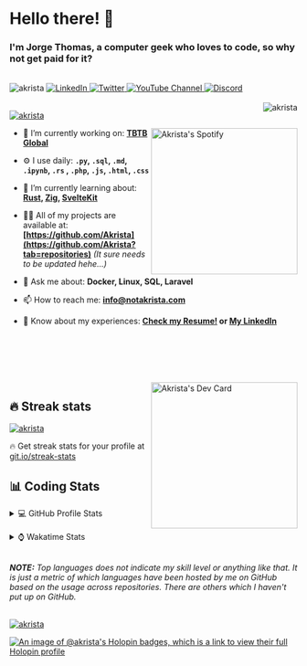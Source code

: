 # Hello there! 👋

### I'm Jorge Thomas, a computer geek who loves to code, so why not get paid for it?

</br>

<div align="left">
<img src="https://komarev.com/ghpvc/?username=akrista&label=Profile%20views&color=0e75b6&style=flat" alt="akrista" />
  <a href="https://www.linkedin.com/in/akrista/">
    <img
      src="https://img.shields.io/static/v1?logo=linkedin&style=flat&color=0072b1&label=LinkedIn&message=%E2%9B%B3"
      alt="LinkedIn"
    />
  </a>
  <a href="https://twitter.com/akristax">
    <img
      src="https://img.shields.io/badge/follow-%40akristax-1DA1F2?logo=twitter&style=flat&label=Twitter&color=0072b1&logoColor=ffffff"
      alt="Twitter"
    />
  </a>
    <a href="https://www.youtube.com/channel/UCXJa_ZGSEtalwFNbsupmjtg">
<img alt="YouTube Channel" src="https://img.shields.io/youtube/channel/subscribers/UCXJa_ZGSEtalwFNbsupmjtg?style=flat&color=0072b1&logoColor=ffffff&logo=youtube&label=Youtube">
  </a>
      <a href="https://discordapp.com/users/Akrista#1410">
<img alt="Discord" src="https://img.shields.io/discord/354241190947717120?style=flat&color=0072b1&logoColor=ffffff&logo=discord&label=Discord">
  </a>
<!--   <a href="https://www.threads.net/@notakrista"> -->
<!--     <img src="https://thread-count.vercel.app/thread-count/notakrista" alt="Akrista's Threads Account"> -->
<!-- </a> -->
  </br>
  </br>
  <a href="https://discordapp.com/users/Akrista#1410">
  <img align="right" src="https://lanyard.cnrad.dev/api/130525871277735937" alt="akrista" />
  </a>

  <p align="left">
  <a href="https://github.com/ryo-ma/github-profile-trophy">
  <img src="https://github-profile-trophy.vercel.app/?username=akrista&theme=gruvbox&no-bg=true&row=2&column=3&no-frame=true" alt="akrista" />
  </a>
  </p>

  <a href="https://spotify-github-profile.vercel.app/api/view?uid=21ca7hmfvx4lpeb37y7fs2vpq&redirect=true" target="_blank">
<img
      width="256"
      align="right"
      src="https://spotify-github-profile.vercel.app/api/view?uid=21ca7hmfvx4lpeb37y7fs2vpq&cover_image=true&theme=default&show_offline=false&bar_color=53b14f&bar_color_cover=false"
      alt="Akrista's Spotify"
    />
</a>

- 🔭 I’m currently working on: **[TBTB Global](https://tbtb.global/)**

- ⚙️ I use daily: **`.py`, `.sql`, `.md`, `.ipynb`, `.rs` , `.php`, `.js`, `.html`, `.css`**

- 🌱 I’m currently learning about: **[Rust](https://github.com/rust-lang/rust), [Zig](https://github.com/ziglang/zig), [SvelteKit](https://kit.svelte.dev/)**

- 👨‍💻 All of my projects are available at: **[https://github.com/Akrista](https://github.com/Akrista?tab=repositories)** _(It sure needs to be updated hehe...)_

- 💬 Ask me about: **Docker, Linux, SQL, Laravel**

- 📫 How to reach me: **info@notakrista.com**

- 📄 Know about my experiences: **[Check my Resume!](https://drive.google.com/file/d/1bDduXngJVVVsnUU1-Z36JSxIotYRIbOf/view?usp=drive_link) or [My LinkedIn](https://linkedin.com/in/akrista/)**

</br>
</br>
</br>
</br>
</br>

  <a href="https://app.daily.dev/akrista" target="_blank">
    <img
      width="256"
      align="right"
      src="https://api.daily.dev/devcards/2287075d79584a318146e601cf17d7b9.png?r=4rw"
      alt="Akrista's Dev Card"
    />
  </a>

## 🔥 Streak stats

<a href="https://github.com/DenverCoder1/github-readme-streak-stats">
<img src="https://github-readme-streak-stats.herokuapp.com/?user=akrista&theme=gruvbox" alt="akrista" />
</a>

<p>🔥 Get streak stats for your profile at <a href="https://git.io/streak-stats">git.io/streak-stats</a></p>

## 📊 Coding Stats

<details>
<summary>💻 GitHub Profile Stats</summary>

</br>

<a href="https://github.com/anuraghazra/github-readme-stats">
<img src="https://github-readme-stats.vercel.app/api?username=akrista&show_icons=true&locale=en&theme=gruvbox" alt="Akrista's Github Stats" />
</a>

<a href="https://github.com/anuraghazra/github-readme-stats">
<img src="https://github-readme-stats.vercel.app/api/top-langs/?username=akrista&show_icons=true&locale=en&theme=gruvbox&layout=compact" alt="Most Used Languages" />
</a>

</details>

</br>

<details>
<summary>⌚ Wakatime Stats</summary>

</br>

<a href="https://github.com/anuraghazra/github-readme-stats">
<img src="https://github-readme-stats.vercel.app/api/wakatime?username=akrista&show_icons=true&locale=en&layout=compact&theme=gruvbox" alt="akrista" />
</a>

</br>

<!--START_SECTION:waka-->
![Code Time](http://img.shields.io/badge/Code%20Time-3%2C898%20hrs%2036%20mins-blue)

![Lines of code](https://img.shields.io/badge/From%20Hello%20World%20I%27ve%20Written-22.5%20million%20lines%20of%20code-blue)

**🐱 My GitHub Data** 

> 📦 304.9 kB Used in GitHub's Storage 
 > 
> 🏆 530 Contributions in the Year 2023
 > 
> 💼 Opted to Hire
 > 
> 📜 71 Public Repositories 
 > 
> 🔑 25 Private Repositories 
 > 
**I'm an Early 🐤** 

```text
🌞 Morning                682 commits         ██████░░░░░░░░░░░░░░░░░░░   25.77 % 
🌆 Daytime                850 commits         ████████░░░░░░░░░░░░░░░░░   32.11 % 
🌃 Evening                1057 commits        ██████████░░░░░░░░░░░░░░░   39.93 % 
🌙 Night                  58 commits          █░░░░░░░░░░░░░░░░░░░░░░░░   02.19 % 
```
📅 **I'm Most Productive on Monday** 

```text
Monday                   750 commits         ███████░░░░░░░░░░░░░░░░░░   28.33 % 
Tuesday                  392 commits         ████░░░░░░░░░░░░░░░░░░░░░   14.81 % 
Wednesday                267 commits         ███░░░░░░░░░░░░░░░░░░░░░░   10.09 % 
Thursday                 271 commits         ███░░░░░░░░░░░░░░░░░░░░░░   10.24 % 
Friday                   209 commits         ██░░░░░░░░░░░░░░░░░░░░░░░   07.90 % 
Saturday                 304 commits         ███░░░░░░░░░░░░░░░░░░░░░░   11.48 % 
Sunday                   454 commits         ████░░░░░░░░░░░░░░░░░░░░░   17.15 % 
```


📊 **This Week I Spent My Time On** 

```text
🕑︎ Time Zone: America/Caracas

💬 Programming Languages: 
SQL                      14 hrs 6 mins       █████████░░░░░░░░░░░░░░░░   37.34 % 
Assembly                 6 hrs 47 mins       ████░░░░░░░░░░░░░░░░░░░░░   17.98 % 
Markdown                 3 hrs 37 mins       ██░░░░░░░░░░░░░░░░░░░░░░░   09.59 % 
YAML                     3 hrs 35 mins       ██░░░░░░░░░░░░░░░░░░░░░░░   09.49 % 
PHP                      1 hr 40 mins        █░░░░░░░░░░░░░░░░░░░░░░░░   04.44 % 

🔥 Editors: 
VS Code                  17 hrs 41 mins      ████████████░░░░░░░░░░░░░   46.84 % 
Neovim                   8 hrs 39 mins       ██████░░░░░░░░░░░░░░░░░░░   22.93 % 
Visual Studio            6 hrs 42 mins       ████░░░░░░░░░░░░░░░░░░░░░   17.75 % 
Ssms                     4 hrs 34 mins       ███░░░░░░░░░░░░░░░░░░░░░░   12.13 % 
DBeaver                  8 mins              ░░░░░░░░░░░░░░░░░░░░░░░░░   00.36 % 

💻 Operating System: 
Windows                  28 hrs 40 mins      ███████████████████░░░░░░   75.92 % 
Linux                    9 hrs 5 mins        ██████░░░░░░░░░░░░░░░░░░░   24.08 % 
```

**I Mostly Code in JavaScript** 

```text
JavaScript               13 repos            ██████░░░░░░░░░░░░░░░░░░░   25.49 % 
PHP                      4 repos             ██░░░░░░░░░░░░░░░░░░░░░░░   07.84 % 
Rust                     3 repos             █░░░░░░░░░░░░░░░░░░░░░░░░   05.88 % 
TSQL                     2 repos             █░░░░░░░░░░░░░░░░░░░░░░░░   03.92 % 
TypeScript               2 repos             █░░░░░░░░░░░░░░░░░░░░░░░░   03.92 % 
```




 Last Updated on 21/10/2023 00:20:44 UTC
<!--END_SECTION:waka-->

**These Readme stats are generated using github action [awesome-readme-stats](https://github.com/anmol098/waka-readme-stats)**

</details>

</br>

_**NOTE:** Top languages does not indicate my skill level or anything like that. It is just a metric of which languages have been hosted by me on GitHub based on the usage across repositories. There are others which I haven't put up on GitHub._

</br>

<a href="https://github.com/ashutosh00710/github-readme-activity-graph">
<img src="https://github-readme-activity-graph.vercel.app/graph?username=Akrista&theme=gruvbox" alt="akrista" />
</a>

</br>

[![An image of @akrista's Holopin badges, which is a link to view their full Holopin profile](https://holopin.me/akrista)](https://holopin.io/@akrista)
